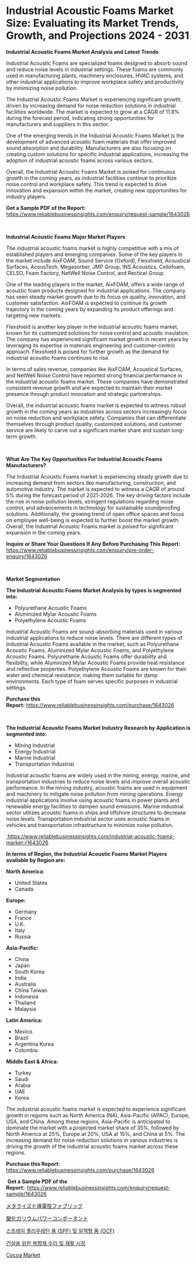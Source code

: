 <p><h1>Industrial Acoustic Foams Market Size: Evaluating its Market Trends, Growth, and Projections 2024 - 2031</h1></p><p><strong>Industrial Acoustic Foams Market Analysis and Latest Trends</strong></p>
<p><p>Industrial Acoustic Foams are specialized foams designed to absorb sound and reduce noise levels in industrial settings. These foams are commonly used in manufacturing plants, machinery enclosures, HVAC systems, and other industrial applications to improve workplace safety and productivity by minimizing noise pollution.</p><p>The Industrial Acoustic Foams Market is experiencing significant growth, driven by increasing demand for noise reduction solutions in industrial facilities worldwide. The market is expected to grow at a CAGR of 11.8% during the forecast period, indicating strong opportunities for manufacturers and suppliers in this sector.</p><p>One of the emerging trends in the Industrial Acoustic Foams Market is the development of advanced acoustic foam materials that offer improved sound absorption and durability. Manufacturers are also focusing on creating custom solutions for specific industrial applications, increasing the adoption of industrial acoustic foams across various sectors.</p><p>Overall, the Industrial Acoustic Foams Market is poised for continuous growth in the coming years, as industrial facilities continue to prioritize noise control and workplace safety. This trend is expected to drive innovation and expansion within the market, creating new opportunities for industry players.</p></p>
<p><strong>Get a Sample PDF of the Report:&nbsp;</strong> <a href="https://www.reliablebusinessinsights.com/enquiry/request-sample/1643026">https://www.reliablebusinessinsights.com/enquiry/request-sample/1643026</a></p>
<p>&nbsp;</p>
<p><strong>Industrial Acoustic Foams Major Market Players</strong></p>
<p><p>The industrial acoustic foams market is highly competitive with a mix of established players and emerging companies. Some of the key players in the market include AixFOAM, Sound Service (Oxford), Flexshield, Acoustical Surfaces, AcousTech, Megasorber, JMP Group, INS Acoustics, Cellofoam, CELSO, Foam Factory, NetWell Noise Control, and Recticel Group.</p><p>One of the leading players in the market, AixFOAM, offers a wide range of acoustic foam products designed for industrial applications. The company has seen steady market growth due to its focus on quality, innovation, and customer satisfaction. AixFOAM is expected to continue its growth trajectory in the coming years by expanding its product offerings and targeting new markets.</p><p>Flexshield is another key player in the industrial acoustic foams market, known for its customized solutions for noise control and acoustic insulation. The company has experienced significant market growth in recent years by leveraging its expertise in materials engineering and customer-centric approach. Flexshield is poised for further growth as the demand for industrial acoustic foams continues to rise.</p><p>In terms of sales revenue, companies like AixFOAM, Acoustical Surfaces, and NetWell Noise Control have reported strong financial performance in the industrial acoustic foams market. These companies have demonstrated consistent revenue growth and are expected to maintain their market presence through product innovation and strategic partnerships.</p><p>Overall, the industrial acoustic foams market is expected to witness robust growth in the coming years as industries across sectors increasingly focus on noise reduction and workplace safety. Companies that can differentiate themselves through product quality, customized solutions, and customer service are likely to carve out a significant market share and sustain long-term growth.</p></p>
<p>&nbsp;</p>
<p><strong>What Are The Key Opportunities For Industrial Acoustic Foams Manufacturers?</strong></p>
<p><p>The Industrial Acoustic Foams market is experiencing steady growth due to increasing demand from sectors like manufacturing, construction, and automotive industry. The market is expected to witness a CAGR of around 5% during the forecast period of 2021-2026. The key driving factors include the rise in noise pollution levels, stringent regulations regarding noise control, and advancements in technology for sustainable soundproofing solutions. Additionally, the growing trend of open office spaces and focus on employee well-being is expected to further boost the market growth. Overall, the Industrial Acoustic Foams market is poised for significant expansion in the coming years.</p></p>
<p><strong>Inquire or Share Your Questions If Any Before Purchasing This Report:</strong> <a href="https://www.reliablebusinessinsights.com/enquiry/pre-order-enquiry/1643026">https://www.reliablebusinessinsights.com/enquiry/pre-order-enquiry/1643026</a></p>
<p>&nbsp;</p>
<p><strong>Market Segmentation</strong></p>
<p><strong>The Industrial Acoustic Foams Market Analysis by types is segmented into:</strong></p>
<p><ul><li>Polyurethane Acoustic Foams</li><li>Aluminized Mylar Acoustic Foams</li><li>Polyethylene Acoustic Foams</li></ul></p>
<p><p>Industrial Acoustic Foams are sound-absorbing materials used in various industrial applications to reduce noise levels. There are different types of Industrial Acoustic Foams available in the market, such as Polyurethane Acoustic Foams, Aluminized Mylar Acoustic Foams, and Polyethylene Acoustic Foams. Polyurethane Acoustic Foams offer durability and flexibility, while Aluminized Mylar Acoustic Foams provide heat resistance and reflective properties. Polyethylene Acoustic Foams are known for their water and chemical resistance, making them suitable for damp environments. Each type of foam serves specific purposes in industrial settings.</p></p>
<p><strong>Purchase this Report:&nbsp;</strong><a href="https://www.reliablebusinessinsights.com/purchase/1643026">https://www.reliablebusinessinsights.com/purchase/1643026</a></p>
<p>&nbsp;</p>
<p><strong>The Industrial Acoustic Foams Market Industry Research by Application is segmented into:</strong></p>
<p><ul><li>Mining Industrial</li><li>Energy Industrial</li><li>Marine Industrial</li><li>Transportation Industrial</li></ul></p>
<p><p>Industrial acoustic foams are widely used in the mining, energy, marine, and transportation industries to reduce noise levels and improve overall acoustic performance. In the mining industry, acoustic foams are used in equipment and machinery to mitigate noise pollution from mining operations. Energy industrial applications involve using acoustic foams in power plants and renewable energy facilities to dampen sound emissions. Marine industrial sector utilizes acoustic foams in ships and offshore structures to decrease noise levels. Transportation industrial sector uses acoustic foams in vehicles and transportation infrastructure to minimize noise pollution.</p></p>
<p><a href="https://www.reliablebusinessinsights.com/industrial-acoustic-foams-market-r1643026">&nbsp;https://www.reliablebusinessinsights.com/industrial-acoustic-foams-market-r1643026</a></p>
<p><strong>In terms of Region, the Industrial Acoustic Foams Market Players available by Region are:</strong></p>
<p>
    <p> <strong> North America: </strong>
        <ul>
            <li>United States</li>
            <li>Canada</li>
        </ul>
        </p> 
    <p> <strong> Europe: </strong>
        <ul>
            <li>Germany</li>
            <li>France</li>
            <li>U.K.</li>
            <li>Italy</li>
            <li>Russia</li>
        </ul>
        </p> 
    <p> <strong> Asia-Pacific: </strong>
        <ul>
            <li>China</li>
            <li>Japan</li>
            <li>South Korea</li>
            <li>India</li>
            <li>Australia</li>
            <li>China Taiwan</li>
            <li>Indonesia</li>
            <li>Thailand</li>
            <li>Malaysia</li>
        </ul>
        </p> 
    <p> <strong> Latin America: </strong>
        <ul>
            <li>Mexico</li>
            <li>Brazil</li>
            <li>Argentina Korea</li>
            <li>Colombia</li>
        </ul>
        </p> 
    <p> <strong> Middle East & Africa: </strong>
        <ul>
            <li>Turkey</li>
            <li>Saudi</li>
            <li>Arabia</li>
            <li>UAE</li>
            <li>Korea</li>
        </ul>
    </p>
    </p>
<p><p>The industrial acoustic foams market is expected to experience significant growth in regions such as North America (NA), Asia-Pacific (APAC), Europe, USA, and China. Among these regions, Asia-Pacific is anticipated to dominate the market with a projected market share of 35%, followed by North America at 25%, Europe at 20%, USA at 15%, and China at 5%. The increasing demand for noise reduction solutions in various industries is driving the growth of the industrial acoustic foams market across these regions.</p></p>
<p><strong>Purchase this Report: </strong><a href="https://www.reliablebusinessinsights.com/purchase/1643026">https://www.reliablebusinessinsights.com/purchase/1643026</a></p>
<p>&nbsp;<strong>Get a Sample PDF of the Report:&nbsp;&nbsp;</strong><a href="https://www.reliablebusinessinsights.com/enquiry/request-sample/1643026">https://www.reliablebusinessinsights.com/enquiry/request-sample/1643026</a></p>
<p><strong></strong></p>
<p><p><a href="https://github.com/oqoeusbvpadwjs08/Market-Research-Report-List-2/blob/main/9840859114008.md">メタライズド導電性ファブリック</a></p><p><a href="https://github.com/AaronVargas43/Market-Research-Report-List-2/blob/main/2300623114009.md">酸化ガリウムパワーコンポーネント</a></p><p><a href="https://github.com/jntpkh496620/Market-Research-Report-List-2/blob/main/3330044110997.md">스프레이 폴리우레탄 폼 (SPF) 및 일액형 폼 (OCF)</a></p><p><a href="https://github.com/vsoq0zknh59/Market-Research-Report-List-2/blob/main/9736099110998.md">건설을 위한 복합재 수리 및 재활 시장</a></p><p><a href="https://issuu.com/reportprime-2/docs/cocoa-market-size-2030.pptx">Cocoa Market</a></p></p>